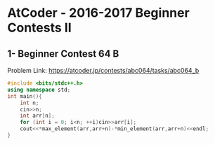 # AtCoder - 2016-2017 Beginner Contests II
## 1- Beginner Contest 64 B
Problem Link:
https://atcoder.jp/contests/abc064/tasks/abc064_b
```cpp
#include <bits/stdc++.h>
using namespace std;
int main(){
    int n;
    cin>>n;
    int arr[n];
    for (int i = 0; i<n; ++i)cin>>arr[i];
    cout<<*max_element(arr,arr+n)-*min_element(arr,arr+n)<<endl;
}
```

